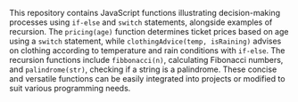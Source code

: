 This repository contains JavaScript functions illustrating decision-making processes using `if-else` and `switch` statements, alongside examples of recursion.
The `pricing(age)` function determines ticket prices based on age using a `switch` statement, while `clothingAdvice(temp, isRaining)` advises on clothing according to temperature and rain conditions with `if-else`.
The recursion functions include `fibbonacci(n)`, calculating Fibonacci numbers, and `palindrome(str)`, checking if a string is a palindrome. 
These concise and versatile functions can be easily integrated into projects or modified to suit various programming needs.
